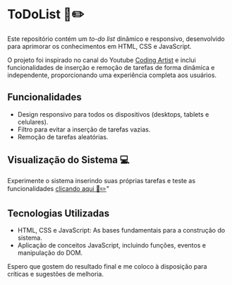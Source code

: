 # ToDoList 📄✏️

Este repositório contém um *to-do list* dinâmico e responsivo, desenvolvido para aprimorar os conhecimentos em HTML, CSS e JavaScript.

O projeto foi inspirado no canal do Youtube [Coding Artist](https://www.youtube.com/@CodingArtist) e inclui funcionalidades de inserção e remoção de tarefas de forma dinâmica e independente, proporcionando uma experiência completa aos usuários.

## Funcionalidades

- Design responsivo para todos os dispositivos (desktops, tablets e celulares).
- Filtro para evitar a inserção de tarefas vazias.
- Remoção de tarefas aleatórias.

## Visualização do Sistema 💻
Experimente o sistema inserindo suas próprias tarefas e teste as funcionalidades [clicando aqui 📄✏️](https://joaopero.github.io/ToDoList/)"

## Tecnologias Utilizadas
- HTML, CSS e JavaScript: As bases fundamentais para a construção do sistema.
- Aplicação de conceitos JavaScript, incluindo funções, eventos e manipulação do DOM.

Espero que gostem do resultado final e me coloco à disposição para críticas e sugestões de melhoria. 
